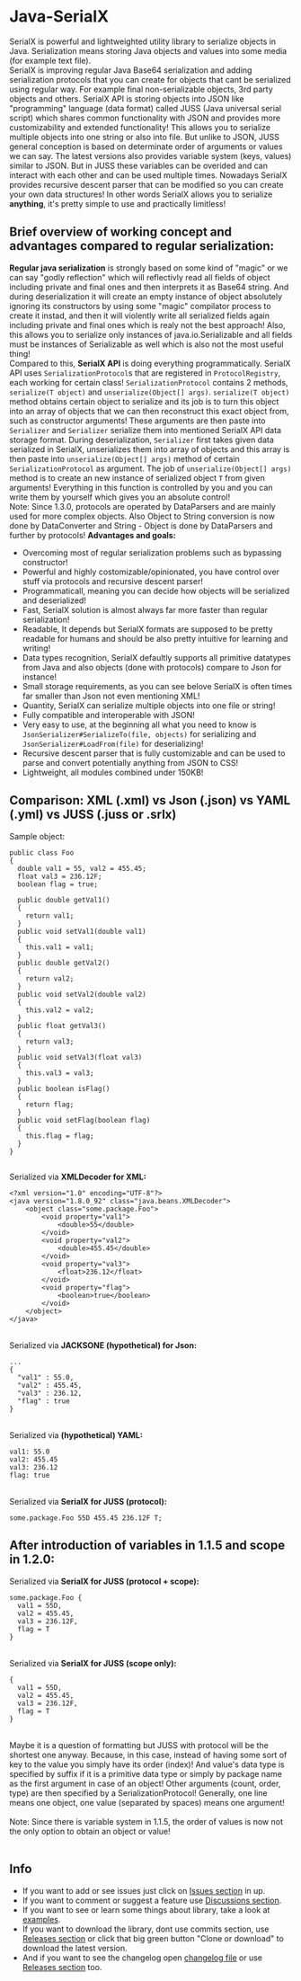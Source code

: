 # Java-SerialX
SerialX is powerful and lightweighted utility library to serialize objects in Java. Serialization means storing Java objects and values into some media (for example text file).<br>
SerialX is improving regular Java Base64 serialization and adding serialization protocols that you can create for objects that cant be serialized using regular way. For example final non-serializable objects, 3rd party objects and others. SerialX API is storing objects into JSON like "programming" language (data format) called JUSS (Java universal serial script) which shares common functionality with JSON and provides more customizability and extended functionality! This allows you to serialize multiple objects into one string or also into file. But unlike to JSON, JUSS general conception is based on determinate order of arguments or values we can say. The latest versions also provides variable system (keys, values) similar to JSON. But in JUSS these variables can be overided and can interact with each other and can be used multiple times. Nowadays SerialX provides recursive descent parser that can be modified so you can create your own data structures! In other words SerialX allows you to serialize **anything**, it's pretty simple to use and practically limitless!
## Brief overview of working concept and advantages compared to regular serialization:
**Regular java serialization** is strongly based on some kind of "magic" or we can say "godly reflection" which will reflectivly read all fields of object including private and final ones and then interprets it as Base64 string. And during deserialization it will create an empty instance of object absolutely ignoring its constructors by using some "magic" compilator process to create it instad, and then it will violently write all serialized fields again including private and final ones which is realy not the best approach! Also, this allows you to serialize only instances of java.io.Serializable and all fields must be instances of Serializable as well which is also not the most useful thing! <br>
Compared to this, **SerialX API** is doing everything programmatically. SerialX API uses ``SerializationProtocol``s that are registered in ``ProtocolRegistry``, each working for certain class! ``SerializationProtocol`` contains 2 methods, ``serialize(T object)`` and ``unserialize(Object[] args)``. ``serialize(T object)`` method obtains certain object to serialize and its job is to turn this object into an array of objects that we can then reconstruct this exact object from, such as constructor arguments! These arguments are then paste into ``Serializer`` and ``Serializer`` serialize them into mentioned SerialX API data storage format. During deserialization, ``Serializer`` first takes given data serialized in SerialX, unserializes them into array of objects and this array is then paste into ``unserialize(Object[] args)`` method of certain ``SerializationProtocol`` as argument. The job of ``unserialize(Object[] args)`` method is to create an new instance of serialized object ``T`` from given arguments! Everything in this function is controlled by you and you can write them by yourself which gives you an absolute control! <br>
Note: Since 1.3.0, protocols are operated by DataParsers and are mainly used for more complex objects. Also Object to String conversion is now done by DataConverter and String - Object is done by DataParsers and further by protocols!
**Advantages and goals:**
* Overcoming most of regular serialization problems such as bypassing constructor!
* Powerful and highly costomizable/opinionated, you have control over stuff via protocols and recursive descent parser!
* Programmaticall, meaning you can decide how objects will be serialized and deserialized!
* Fast, SerialX solution is almost always far more faster than regular serialization!
* Readable, It depends but SerialX formats are supposed to be pretty readable for humans and should be also pretty intuitive for learning and writing!
* Data types recognition, SerialX defaultly supports all primitive datatypes from Java and also objects (done with protocols) compare to Json for instance!
* Small storage requirements, as you can see belove SerialX is often times far smaller than Json not even mentioning XML!
* Quantity, SerialX can serialize multiple objects into one file or string!
* Fully compatible and interoperable with JSON!
* Very easy to use, at the beginning all what you need to know is ``JsonSerializer#SerializeTo(file, objects)`` for serializing and ``JsonSerializer#LoadFrom(file)`` for deserializing!
* Recursive descent parser that is fully customizable and can be used to parse and convert potentially anything from JSON to CSS!
* Lightweight, all modules combined under 150KB!

## Comparison: XML (.xml) vs Json (.json) vs YAML (.yml) vs JUSS (.juss or .srlx)
Sample object:
```
public class Foo
{
  double val1 = 55, val2 = 455.45;
  float val3 = 236.12F;
  boolean flag = true;

  public double getVal1()
  {
    return val1;
  }
  public void setVal1(double val1)
  {
    this.val1 = val1;
  }
  public double getVal2()
  {
    return val2;
  }
  public void setVal2(double val2)
  {
    this.val2 = val2;
  }
  public float getVal3()
  {
    return val3;
  }
  public void setVal3(float val3)
  {
    this.val3 = val3;
  }
  public boolean isFlag()
  {
    return flag;
  }
  public void setFlag(boolean flag)
  {
    this.flag = flag;
  }
}
```
##
Serialized via **XMLDecoder for XML:**
```
<?xml version="1.0" encoding="UTF-8"?>
<java version="1.8.0_92" class="java.beans.XMLDecoder">
    <object class="some.package.Foo">
        <void property="val1">
            <double>55</double>
        </void>
        <void property="val2">
            <double>455.45</double>
        </void>
        <void property="val3">
            <float>236.12</float>
        </void>
        <void property="flag">
            <boolean>true</boolean>
        </void>
    </object>
</java>
```
<br>Serialized via **JACKSONE (hypothetical) for Json:**
```
...
{
  "val1" : 55.0,
  "val2" : 455.45,
  "val3" : 236.12,
  "flag" : true 
}
```
<br>Serialized via **(hypothetical) YAML:**
```
val1: 55.0
val2: 455.45
val3: 236.12
flag: true 
```
<br>Serialized via **SerialX for JUSS (protocol):**
```
some.package.Foo 55D 455.45 236.12F T;
``` 
## After introduction of variables in 1.1.5 and scope in 1.2.0: <br>
Serialized via **SerialX for JUSS (protocol + scope):**
```
some.package.Foo {
  val1 = 55D,
  val2 = 455.45,
  val3 = 236.12F,
  flag = T 
}
```
<br>Serialized via **SerialX for JUSS (scope only):**
```
{
  val1 = 55D,
  val2 = 455.45,
  val3 = 236.12F,
  flag = T 
}
```
<br>Maybe it is a question of formatting but JUSS with protocol will be the shortest one anyway. Because, in this case, instead of having some sort of key to the value you simply have its order (index)! 
And value's data type is specified by suffix if it is a primitive data type or simply by package name as the first argument in case of an object! Other arguments (count, order, type) are then specified by a SerializationProtocol! Generally, one line means one object, one value (separated by spaces) means one argument! <br><br>
Note: Since there is variable system in 1.1.5, the order of values is now not the only option to obtain an object or value! <br>
<br>
## Info
* If you want to add or see issues just click on [Issues section](https://github.com/PetoPetko/Java-SerialX/issues) in up.
* If you want to comment or suggest a feature use [Discussions section](https://github.com/PetoPetko/Java-SerialX/discussions).
* If you want to see or learn some things about library, take a look at [examples](https://github.com/SimplyProgrammer/Java-SerialX/tree/master/examples).
* If you want to download the library, dont use commits section, use [Releases section](https://github.com/PetoPetko/Java-SerialX/releases) or click that big green button "Clone or download" to download the latest version.
* And if you want to see the changelog open [changelog file](Changelog.md) or use [Releases section](https://github.com/PetoPetko/Java-SerialX/releases) too.
